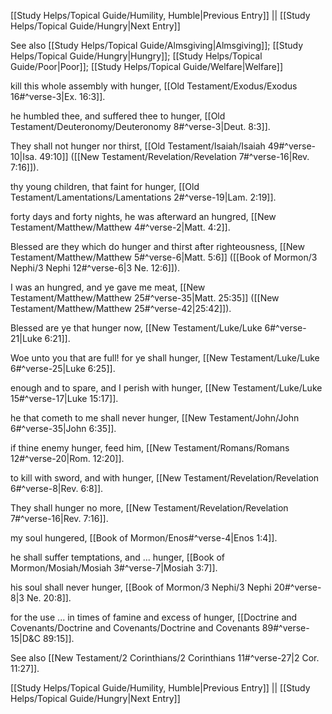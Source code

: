 [[Study Helps/Topical Guide/Humility, Humble|Previous Entry]]  ||  [[Study Helps/Topical Guide/Hungry|Next Entry]]

 See also [[Study Helps/Topical Guide/Almsgiving|Almsgiving]]; [[Study Helps/Topical Guide/Hungry|Hungry]]; [[Study Helps/Topical Guide/Poor|Poor]]; [[Study Helps/Topical Guide/Welfare|Welfare]]

 kill this whole assembly with hunger, [[Old Testament/Exodus/Exodus 16#^verse-3|Ex. 16:3]].

 he humbled thee, and suffered thee to hunger, [[Old Testament/Deuteronomy/Deuteronomy 8#^verse-3|Deut. 8:3]].

 They shall not hunger nor thirst, [[Old Testament/Isaiah/Isaiah 49#^verse-10|Isa. 49:10]] ([[New Testament/Revelation/Revelation 7#^verse-16|Rev. 7:16]]).

 thy young children, that faint for hunger, [[Old Testament/Lamentations/Lamentations 2#^verse-19|Lam. 2:19]].

 forty days and forty nights, he was afterward an hungred, [[New Testament/Matthew/Matthew 4#^verse-2|Matt. 4:2]].

 Blessed are they which do hunger and thirst after righteousness, [[New Testament/Matthew/Matthew 5#^verse-6|Matt. 5:6]] ([[Book of Mormon/3 Nephi/3 Nephi 12#^verse-6|3 Ne. 12:6]]).

 I was an hungred, and ye gave me meat, [[New Testament/Matthew/Matthew 25#^verse-35|Matt. 25:35]] ([[New Testament/Matthew/Matthew 25#^verse-42|25:42]]).

 Blessed are ye that hunger now, [[New Testament/Luke/Luke 6#^verse-21|Luke 6:21]].

 Woe unto you that are full! for ye shall hunger, [[New Testament/Luke/Luke 6#^verse-25|Luke 6:25]].

 enough and to spare, and I perish with hunger, [[New Testament/Luke/Luke 15#^verse-17|Luke 15:17]].

 he that cometh to me shall never hunger, [[New Testament/John/John 6#^verse-35|John 6:35]].

 if thine enemy hunger, feed him, [[New Testament/Romans/Romans 12#^verse-20|Rom. 12:20]].

 to kill with sword, and with hunger, [[New Testament/Revelation/Revelation 6#^verse-8|Rev. 6:8]].

 They shall hunger no more, [[New Testament/Revelation/Revelation 7#^verse-16|Rev. 7:16]].

 my soul hungered, [[Book of Mormon/Enos#^verse-4|Enos 1:4]].

 he shall suffer temptations, and ... hunger, [[Book of Mormon/Mosiah/Mosiah 3#^verse-7|Mosiah 3:7]].

 his soul shall never hunger, [[Book of Mormon/3 Nephi/3 Nephi 20#^verse-8|3 Ne. 20:8]].

 for the use ... in times of famine and excess of hunger, [[Doctrine and Covenants/Doctrine and Covenants/Doctrine and Covenants 89#^verse-15|D&C 89:15]].

 See also [[New Testament/2 Corinthians/2 Corinthians 11#^verse-27|2 Cor. 11:27]].

[[Study Helps/Topical Guide/Humility, Humble|Previous Entry]]  ||  [[Study Helps/Topical Guide/Hungry|Next Entry]]